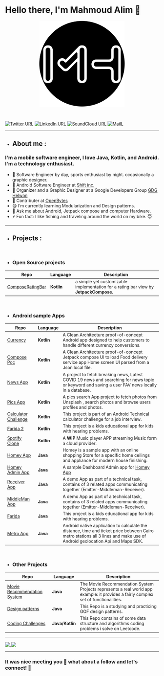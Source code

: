 # Hello there, I'm Mahmoud Alim 👋


<p align="center">
<img src="https://github.com/MhmoudAlim/MhmoudAlim/blob/master/blob/MHLogo.png" data-canonical-src="https://github.com/MhmoudAlim/MhmoudAlim/blob/master/blob/MHLogo.png" width="280" height="280"  alt="MahmoudAlimLogo"/>
</p>

<br/>

[![Twitter URL](https://img.shields.io/static/v1?color=blue&label=Twitter%20&logo=twitter&logoColor=white&style=flat&message=Follow)](https://twitter.com/mhmoud_alim)
[![LinkedIn URL](https://img.shields.io/static/v1?color=blue&label=linkedin&logo=linkedin&logoColor=white&style=flat&message=Connect)](https://www.linkedin.com/in/mhmoud-alim)
[![SoundCloud URL](https://img.shields.io/static/v1?color=blue&label=Soundcloud&logo=Soundcloud&logoColor=white&style=flat&message=Follow)](https://soundcloud.com/mahmoud-hussein-7)
[![MailL](https://img.shields.io/static/v1?color=blue&label=Gmail%20&logo=gmail&logoColor=white&style=flat&message=ReachME)](mailto:mahmoudhusseinalim@gmail.com)

---
- ## About me :

### **I'm a mobile software engineer, I love Java, Kotlin, and Android. I'm a technology enthusiast.**

- :star2: Software Engineer by day, sports enthusiast by night. occasionally a graphic designer.
- 🔭 Android Software Engineer at [Shift inc.](https://shiftinc.com/)
- 🌱 Organizer and a Graphic Designer at a Google Developers Group [GDG Helwan](https://gdg.community.dev/gdg-helwan/)
- 🌱 Contributer at [OpenBytes](https://github.com/Open-Bytes)
- :yum:	 I’m currently learning Modularization and Design patterns.
- 💬 Ask me about Android, Jetpack compose and computer Hardware.
- ⚡ Fun fact: I like fishing and traveling around the world on my bike. :innocent:




---
- ## Projects :

<br/>

- ### Open Source projects

|       **Repo**            |   **Language** |   **Description**                                                                            |
| ------------------------- | ---------------|------------------------------------------------------------------------------------------------------------------------------------------------------------------|
|   [ComposeRatingBar](https://github.com/MhmoudAlim/Compose-Ratingbar-library)  |  **Kotlin** | a simple yet customizable implementation for a rating bar view by **JetpackCompose.**

<br/>

   - ### Android sample Apps

|       **Repo**                                                             |    **Language**          |                                   **Description**                                                                              |
| -------------------------------------------------------------------------- | -----------------------  | -------------------------------------------------------------------------------------------------------------------------------|
|   [Currency](https://github.com/MhmoudAlim/Currency)                       |     **Kotlin**           | A Clean Architecture proof-of-concept Android app designed to help customers to handle different currency conversions.
|   [Compose Poc](https://github.com/MhmoudAlim/ComposePocTask)              |     **Kotlin**           | A Clean Architecture proof-of-concept Jetpack compose UI to load Food delivery service app Home screen UI parsed from a Json local file.    
|   [News App](https://github.com/MhmoudAlim/NewsApp)                        |     **Kotlin**           | A project to fetch breaking news, Latest COVID 19 news and searching for news topic or keyword and saving a user FAV news locally in a database. 
|   [Pics App](https://github.com/MhmoudAlim/PicsApp)                        |     **Kotlin**           | A pics search App project to fetch photos from Unsplash , search photos and browse users profiles and photos.
|   [Calculator Challenge](https://github.com/MhmoudAlim/CalculatorChallenge)|    **Kotlin**            | This project is part of an Android Technical calculator challenge for a job interview.
|   [Farida 2](https://github.com/MhmoudAlim/Farida2)                        |    **Kotlin**            | This project is a kids educational app for kids with hearing problems.
|   [Spotify Clone](https://github.com/MhmoudAlim/Spotify-Clone)             |     **Kotlin**           | A **WIP** Music player APP streaming Music form a cloud provider.
|   [Homey App](https://github.com/MhmoudAlim/Homey-App)                     |     **Java**             | Homey is a sample app with an online shopping Store for a specific home ceilings and appliance for modern house finishing.
|   [Homey Admin App](https://github.com/MhmoudAlim/Homey-AdminApp)          |     **Java**             | A sample Dashboard Admin app for [Homey App](https://github.com/MhmoudAlim/Homey-App)
|   [Receiver App](https://github.com/MhmoudAlim/Receiver-App)               |     **Java**             | A demo App as part of a technical task, contains of 3 related apps communicating together (Emitter-Middleman-Receiver).
|   [MiddleMan App](https://github.com/MhmoudAlim/MiddleMan-App)             |     **Java**             | A demo App as part of a technical task, contains of 3 related apps communicating together (Emitter-Middleman-Receiver).
|   [Farida](https://github.com/MhmoudAlim/Farida)                           |    **Java**              | This project is a kids educational app for kids with hearing problems.
|   [Metro App](https://github.com/MhmoudAlim/Metro-App)                     |      **Java**            |  Android native application to calculate the distance, time and ticket price between Cairo metro stations all 3 lines and make use of Android geolocation Api and Maps SDK.

<br/>

- ### Other Projects

|       **Repo**                                                                                        |    **Language**   |                                   **Description**                                                                              |
| ------------------------------------------------------------------------------------------------------- | ------------------| -------------------------------------------------------------------------------------------------------------------------------|
|   [Movie Recommendation System](https://github.com/MhmoudAlim/movie-recommendation-system)            |    **Java**         | The Movie Recommendation System Projects represents a real world app example: it provides a fairly complex set of functionalities.                        |
|   [Design patterns](https://github.com/MhmoudAlim/DesignPatterns)                                     |    **Java**         | This Repo is a studying and practicing GOF design patterns.
|   [Coding Challenges](https://github.com/MhmoudAlim/Coding-challanges)                                |    **Java/Kotlin**  | This Repo contains of some data structure and algorithms coding problems i solve on Leetcode.

<hr/>
<a href="https://github.com/MhmoudAlim/">
  <img align="center" src="https://github-readme-stats.vercel.app/api?username=MhmoudAlim&count_private=true&show_icons=show&theme=tokyonight&hide_border=true" />
</a>
<a href="https://github.com/MhmoudAlim/">
  <img align="center" src="https://github-readme-stats.vercel.app/api/top-langs/?username=MhmoudAlim&layout=compact&theme=tokyonight&hide_border=true" />
</a>



---

### It was nice meeting you :revolving_hearts: what about a follow and let's connect! :raised_hands: 


